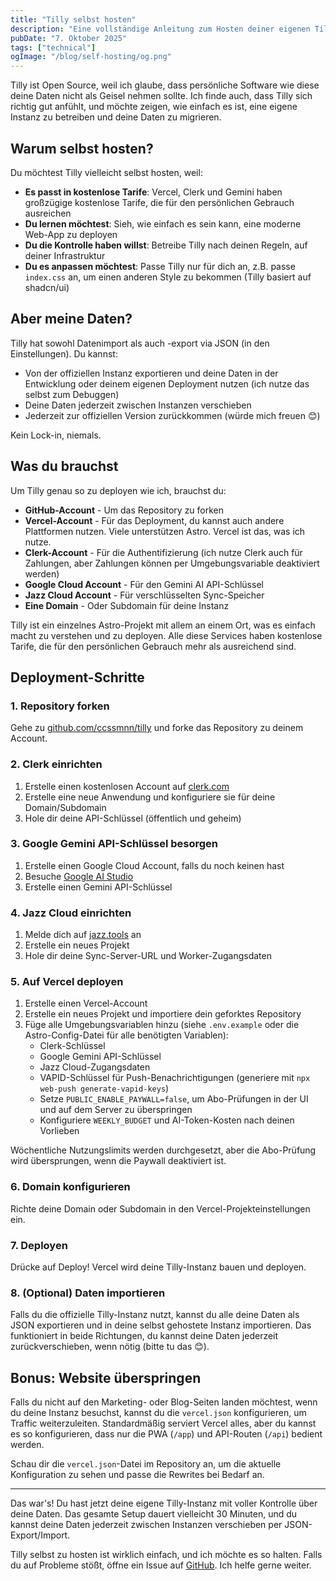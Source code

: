 ```yaml
---
title: "Tilly selbst hosten"
description: "Eine vollständige Anleitung zum Hosten deiner eigenen Tilly-Instanz mit voller Kontrolle über deine Daten und Infrastruktur"
pubDate: "7. Oktober 2025"
tags: ["technical"]
ogImage: "/blog/self-hosting/og.png"
---
```


Tilly ist Open Source, weil ich glaube, dass persönliche Software wie diese deine Daten nicht als Geisel nehmen sollte. Ich finde auch, dass Tilly sich richtig gut anfühlt, und möchte zeigen, wie einfach es ist, eine eigene Instanz zu betreiben und deine Daten zu migrieren.

## Warum selbst hosten?

Du möchtest Tilly vielleicht selbst hosten, weil:

- **Es passt in kostenlose Tarife**: Vercel, Clerk und Gemini haben großzügige kostenlose Tarife, die für den persönlichen Gebrauch ausreichen
- **Du lernen möchtest**: Sieh, wie einfach es sein kann, eine moderne Web-App zu deployen
- **Du die Kontrolle haben willst**: Betreibe Tilly nach deinen Regeln, auf deiner Infrastruktur
- **Du es anpassen möchtest**: Passe Tilly nur für dich an, z.B. passe `index.css` an, um einen anderen Style zu bekommen (Tilly basiert auf shadcn/ui)

## Aber meine Daten?

Tilly hat sowohl Datenimport als auch -export via JSON (in den Einstellungen). Du kannst:

- Von der offiziellen Instanz exportieren und deine Daten in der Entwicklung oder deinem eigenen Deployment nutzen (ich nutze das selbst zum Debuggen)
- Deine Daten jederzeit zwischen Instanzen verschieben
- Jederzeit zur offiziellen Version zurückkommen (würde mich freuen 😊)

Kein Lock-in, niemals.

## Was du brauchst

Um Tilly genau so zu deployen wie ich, brauchst du:

- **GitHub-Account** - Um das Repository zu forken
- **Vercel-Account** - Für das Deployment, du kannst auch andere Plattformen nutzen. Viele unterstützen Astro. Vercel ist das, was ich nutze.
- **Clerk-Account** - Für die Authentifizierung (ich nutze Clerk auch für Zahlungen, aber Zahlungen können per Umgebungsvariable deaktiviert werden)
- **Google Cloud Account** - Für den Gemini AI API-Schlüssel
- **Jazz Cloud Account** - Für verschlüsselten Sync-Speicher
- **Eine Domain** - Oder Subdomain für deine Instanz

Tilly ist ein einzelnes Astro-Projekt mit allem an einem Ort, was es einfach macht zu verstehen und zu deployen. Alle diese Services haben kostenlose Tarife, die für den persönlichen Gebrauch mehr als ausreichend sind.

## Deployment-Schritte

### 1. Repository forken

Gehe zu [github.com/ccssmnn/tilly](https://github.com/ccssmnn/tilly) und forke das Repository zu deinem Account.

### 2. Clerk einrichten

1. Erstelle einen kostenlosen Account auf [clerk.com](https://clerk.com)
2. Erstelle eine neue Anwendung und konfiguriere sie für deine Domain/Subdomain
3. Hole dir deine API-Schlüssel (öffentlich und geheim)

### 3. Google Gemini API-Schlüssel besorgen

1. Erstelle einen Google Cloud Account, falls du noch keinen hast
2. Besuche [Google AI Studio](https://makersuite.google.com/app/apikey)
3. Erstelle einen Gemini API-Schlüssel

### 4. Jazz Cloud einrichten

1. Melde dich auf [jazz.tools](https://jazz.tools) an
2. Erstelle ein neues Projekt
3. Hole dir deine Sync-Server-URL und Worker-Zugangsdaten

### 5. Auf Vercel deployen

1. Erstelle einen Vercel-Account
2. Erstelle ein neues Projekt und importiere dein geforktes Repository
3. Füge alle Umgebungsvariablen hinzu (siehe `.env.example` oder die Astro-Config-Datei für alle benötigten Variablen):
   - Clerk-Schlüssel
   - Google Gemini API-Schlüssel
   - Jazz Cloud-Zugangsdaten
   - VAPID-Schlüssel für Push-Benachrichtigungen (generiere mit `npx web-push generate-vapid-keys`)
   - Setze `PUBLIC_ENABLE_PAYWALL=false`, um Abo-Prüfungen in der UI und auf dem Server zu überspringen
   - Konfiguriere `WEEKLY_BUDGET` und AI-Token-Kosten nach deinen Vorlieben

Wöchentliche Nutzungslimits werden durchgesetzt, aber die Abo-Prüfung wird übersprungen, wenn die Paywall deaktiviert ist.

### 6. Domain konfigurieren

Richte deine Domain oder Subdomain in den Vercel-Projekteinstellungen ein.

### 7. Deployen

Drücke auf Deploy! Vercel wird deine Tilly-Instanz bauen und deployen.

### 8. (Optional) Daten importieren

Falls du die offizielle Tilly-Instanz nutzt, kannst du alle deine Daten als JSON exportieren und in deine selbst gehostete Instanz importieren. Das funktioniert in beide Richtungen, du kannst deine Daten jederzeit zurückverschieben, wenn nötig (bitte tu das 😊).

## Bonus: Website überspringen

Falls du nicht auf den Marketing- oder Blog-Seiten landen möchtest, wenn du deine Instanz besuchst, kannst du die `vercel.json` konfigurieren, um Traffic weiterzuleiten. Standardmäßig serviert Vercel alles, aber du kannst es so konfigurieren, dass nur die PWA (`/app`) und API-Routen (`/api`) bedient werden.

Schau dir die `vercel.json`-Datei im Repository an, um die aktuelle Konfiguration zu sehen und passe die Rewrites bei Bedarf an.

---

Das war's! Du hast jetzt deine eigene Tilly-Instanz mit voller Kontrolle über deine Daten. Das gesamte Setup dauert vielleicht 30 Minuten, und du kannst deine Daten jederzeit zwischen Instanzen verschieben per JSON-Export/Import.

Tilly selbst zu hosten ist wirklich einfach, und ich möchte es so halten. Falls du auf Probleme stößt, öffne ein Issue auf [GitHub](https://github.com/ccssmnn/tilly). Ich helfe gerne weiter.
